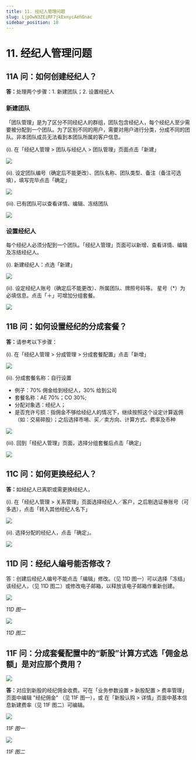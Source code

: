 ```yaml
---
title: 11. 经纪人管理问题
slug: LjpOwN3ZEiRF7jkExnycAehGnac
sidebar_position: 10
---
```



# 11. 经纪人管理问题

## 11A 问：如何创建经纪人？

<b>答：</b>处理两个步骤：1. 新建团队；2. 设置经纪人 

### 新建团队

「团队管理」是为了区分不同经纪人的群组，团队包含经纪人，每个经纪人至少需要被分配到一个团队。为了区别不同的用户，需要对用户进行分类，分成不同的团队。非本团队成员无法看到本团队所属的客户信息。

(i).  在「经纪人管理 &gt; 团队与经纪人 &gt; 团队管理」页面点击「新建」

<img src="/assets/Lom0bedRgoyqUYxfrKSc4z88nQb.png" src-width="2508" src-height="1318" align="center"/>

(ii). 设定团队编号（确定后不能更改）、团队名称、团队类型、备注（备注可选填），填写完毕点击「确定」

<img src="/assets/ADtCbc54Vo5A7LxPY8rcYNv9nNe.png" src-width="2164" src-height="1080" align="center"/>

(iii). 已有团队可以查看详情、编辑、冻结团队

<img src="/assets/PTV4beZ6qopb8ExICevcEgeSnjc.png" src-width="2168" src-height="554" align="center"/>

### 设置经纪人

每个经纪人必须分配到一个团队。「经纪人管理」页面可以新增、查看详情、编辑及冻结经纪人。

(i). 新建经纪人：点选「新建」

<img src="/assets/VkKnbCho6ojMWMxJy4Gc0PdTnsg.png" src-width="2162" src-height="564" align="center"/>

(ii). 设定经纪人账号（确定后不能更改）、所属团队、牌照号码等。
星号（*）为必填信息。点击「＋」可增加分组套餐。

<img src="/assets/FjiCbR1OOo37AlxGp1Jci0XcnVg.png" src-width="2174" src-height="1430" align="center"/>

## 11B 问：如何设置经纪的分成套餐？

<b>答：</b>请参考以下步骤：

(i). 在「经纪人管理 &gt; 分成管理 &gt; 分成套餐配置」点击「新增」 

<img src="/assets/YOgXb4hW7oYy4dxki4AcDzimnsb.png" src-width="2504" src-height="984" align="center"/>

(ii). 分成套餐名称：自行设置 

- 例子：70% 佣金给到经纪人，30% 给到公司
- 套餐名称：AE 70%；CO 30%; 
- 分配对象选：经纪人；
- 是否充许亏损：指佣金不够给经纪人的情况下，继续按照这个设定计算返佣（如：交易碎股）；之后选择市埸、买／卖方向、计算方式、费率及币种

<img src="/assets/LyBybbShRolQhvxH7I9cSbrxnId.png" src-width="2506" src-height="1434" align="center"/>

(iii). 回到「经纪人管理」页面，选择分组套餐后点击「确定」

<img src="/assets/MDwvbTrLHo6F1Ax7k5acUtcFnxg.png" src-width="2496" src-height="1430" align="center"/>

## 11C 问：如何更换经纪人？

<b>答：</b>如经纪人已离职或需更换经纪人，

(i). 在「经纪人管理 &gt; 关系管理」页面选择经纪人／客户，之后剔选证券账号（可多选），点击「转入其他经纪人名下」

<img src="/assets/FAfCbKHKeo77inxCAk7cYmKnnsg.png" src-width="2502" src-height="1122" align="center"/>

(ii). 选择分配的经纪人，点击「确定」。

<img src="/assets/UkspbwFj5oTOVQxUZKSceLY5nxf.png" src-width="2168" src-height="1356" align="center"/>

## 11D 问：经纪人编号能否修改？

答：创建后经纪人编号不能点击「编辑」修改。（见 11D 图一）可以选择「冻结」该经纪人，（见 11D 图二）或修改电子邮箱，以释放该电子邮箱作重新创建。

<img src="/assets/QZvlbVJw2oFeXjxA7FNcenmFnb4.png" src-width="2700" src-height="1376" align="center"/>

<em>11D 图一</em>

<img src="/assets/YLAsbfExUoDjtqx98y6cW4xoncb.png" src-width="2842" src-height="1314" align="center"/>

<em>11D 图二</em>

## 11F 问：分成套餐配置中的“新股”计算方式选「佣金总额」是对应那个费用？

<img src="/assets/NNBxbnnNGoNP0rxLJS9cRdCVnRc.png" src-width="2594" src-height="1194" align="center"/>

<b>答：</b>对应到新股的经纪佣金收费。可在「业务参数设置 &gt; 新股配置 &gt; 费率管理」页面中编辑 "经纪佣金" （见 11F 图一），或 在「新股认购 &gt; 详情」页面中基本信息新建费率（见 11F 图二）可编辑。

<img src="/assets/TEcobySpioJnnkxGkp7ceLSGnqe.png" src-width="2819" src-height="1437" align="center"/>

<em>11F 图一</em>

<img src="/assets/XAB2bnxkco1Bvzx2OldcDQ57nWb.png" src-width="2820" src-height="1417" align="center"/>

<em>11F 图二</em>

